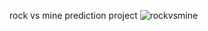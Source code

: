 rock vs mine prediction project 
![rockvsmine](https://github.com/user-attachments/assets/800df930-2595-4c21-bccf-3687c12b38d9)
